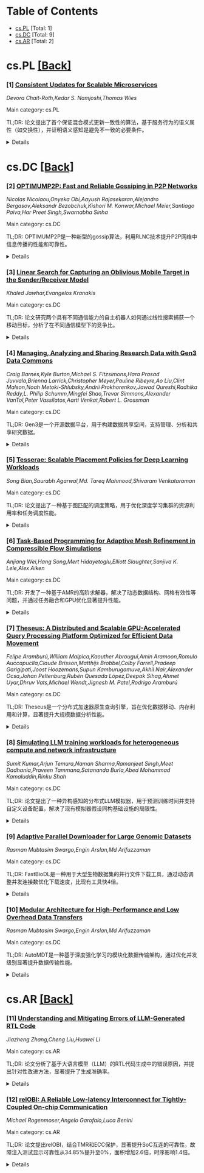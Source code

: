 <div id=toc></div>

# Table of Contents

- [cs.PL](#cs.PL) [Total: 1]
- [cs.DC](#cs.DC) [Total: 9]
- [cs.AR](#cs.AR) [Total: 2]


<div id='cs.PL'></div>

# cs.PL [[Back]](#toc)

### [1] [Consistent Updates for Scalable Microservices](https://arxiv.org/abs/2508.04829)
*Devora Chait-Roth,Kedar S. Namjoshi,Thomas Wies*

Main category: cs.PL

TL;DR: 论文提出了首个保证混合模式更新一致性的算法，基于服务行为的语义属性（如交换性），并证明语义感知是避免不一致的必要条件。


<details>
  <summary>Details</summary>
Motivation: 在线服务通常采用可扩展的微服务架构，但动态更新功能时，新旧版本工作进程的混合操作可能导致不一致。现有方法要么效率低下，要么无法保证一致性。

Method: 提出基于服务行为语义属性的算法，并开发理论框架，形式化原子更新的直觉，推导新算法并证明其正确性。

Result: 证明了语义感知是避免不一致的必要条件，并提出了首个保证混合模式更新一致性的算法。

Conclusion: 通过语义感知和理论框架，论文解决了混合模式更新的不一致问题，为动态服务更新提供了可靠方法。

Abstract: Online services are commonly implemented with a scalable microservice
architecture, where isomorphic worker processes service client requests,
recording persistent state in a backend data store. To maintain service, any
modifications to the service functionality must be made on the fly -- i.e., as
the service continues to process client requests -- but doing so is
challenging. The central difficulty is that of avoiding potential
inconsistencies caused by ''mixed mode'' operation, where workers of current
and new versions are concurrently active and interact via the data store. Some
update methods avoid mixed mode altogether, but only at the cost of substantial
inefficiency -- by doubling resources (memory and compute), or by halving
throughput. The alternative is a so-called ''rolling'' update, which is
uncontrolled and runs the risk of serious service failures arising from
inconsistent mixed-mode behavior.
  In this paper, we present the first algorithms that guarantee consistency for
mixed mode updates. The algorithms rely on semantic properties of service
actions, such as commutativity. We show that semantic awareness is required, by
proving that any semantically oblivious, mixed-mode update method cannot avoid
inconsistencies. Ideally, it should appear to every client that a service
update takes effect atomically; this ensures that a client is not exposed to
inconsistent mixed-mode behavior. We introduce a framework that formalizes this
intuition and develop foundational theory for reasoning about the consistency
of mixed-mode updates, applying that theory to derive the new algorithms and
establish their correctness.

</details>


<div id='cs.DC'></div>

# cs.DC [[Back]](#toc)

### [2] [OPTIMUMP2P: Fast and Reliable Gossiping in P2P Networks](https://arxiv.org/abs/2508.04833)
*Nicolas Nicolaou,Onyeka Obi,Aayush Rajasekaran,Alejandro Bergasov,Aleksandr Bezobchuk,Kishori M. Konwar,Michael Meier,Santiago Paiva,Har Preet Singh,Swarnabha Sinha*

Main category: cs.DC

TL;DR: OPTIMUMP2P是一种新型的gossip算法，利用RLNC技术提升P2P网络中信息传播的性能和可靠性。


<details>
  <summary>Details</summary>
Motivation: 提升libp2p中现有gossip算法的性能和可靠性，尤其是在存在恶意行为的情况下。

Method: 引入OPTIMUMP2P算法，结合RLNC技术，优化信息传播速度和可靠性。

Result: 在仿真和实际环境中，OPTIMUMP2P的性能优于现有的Gossipsub协议。

Conclusion: OPTIMUMP2P通过RLNC技术显著提升了信息传播效率和可靠性，适用于P2P网络。

Abstract: Gossip algorithms are pivotal in the dissemination of information within
decentralized systems. Consequently, numerous gossip libraries have been
developed and widely utilized especially in blockchain protocols for the
propagation of blocks and transactions. A well-established library is libp2p,
which provides two gossip algorithms: floodsup and gossibsup. These algorithms
enable the delivery of published messages to a set of peers. In this work we
aim to enhance the performance and reliability of libp2p by introducing
OPTIMUMP2P, a novel gossip algorithm that leverages the capabilities of Random
Linear Network Coding (RLNC) to expedite the dissemination of information in a
peer-to-peer (P2P) network while ensuring reliable delivery, even in the
presence of malicious actors capable of corrupting the transmitted data.
Preliminary research from the Ethereum Foundation has demonstrated the use of
RLNC in the significant improvement in the block propagation time [14]. Here we
present extensive evaluation results both in simulation and real-world
environments that demonstrate the performance gains of OPTIMUMP2P over the
Gossipsub protocol.

</details>


### [3] [Linear Search for Capturing an Oblivious Mobile Target in the Sender/Receiver Model](https://arxiv.org/abs/2508.04870)
*Khaled Jawhar,Evangelos Kranakis*

Main category: cs.DC

TL;DR: 论文研究两个具有不同通信能力的自主机器人如何通过线性搜索捕获一个移动目标，分析了在不同通信模型下的竞争比。


<details>
  <summary>Details</summary>
Motivation: 探讨不对称通信能力如何影响线性搜索的效率，特别是在目标移动方向已知的情况下。

Method: 设计了新的线性搜索算法，考虑了目标的不同移动模型（远离或接近原点）以及机器人对环境的了解程度。

Result: 分析了不同场景下捕获目标所需时间的竞争比，揭示了不对称通信对搜索效率的影响。

Conclusion: 研究为理解不对称通信在线性搜索中的作用提供了新的见解。

Abstract: We consider linear search for capturing an oblivious moving target by two
autonomous robots with different communicating abilities. Both robots can
communicate Face-to-Face (F2F) when co-located but in addition one robot is a
Sender (can also send messages wirelessly) and the other also a Receiver (can
also receive messages wirelessly). This is known as Sender/Receiver (S/R, for
short) communication model. The robots can move with max speed $1$. The moving
target starts at distance $d$ from the origin and can move either with speed
$v<1$ away from the origin in the ``away'' model or with speed $v \geq 0$
toward the origin in the ``toward'' model. We assume that the direction of
motion of the target (i.e., whether it is the away or toward model) is known to
the robots in advance. To capture the target the two robots must be co-located
with it.
  We design new linear search algorithms and analyze the competitive ratio of
the time required to capture the target. The approach takes into account
various scenarios related to what the robots know about the search environment
(e.g., starting distance or speed of the mobile, away or toward model, or a
combination thereof). Our study contributes to understanding how asymmetric
communication affects the competitive ratio of linear search.

</details>


### [4] [Managing, Analyzing and Sharing Research Data with Gen3 Data Commons](https://arxiv.org/abs/2508.04944)
*Craig Barnes,Kyle Burton,Michael S. Fitzsimons,Hara Prasad Juvvala,Brienna Larrick,Christopher Meyer,Pauline Ribeyre,Ao Liu,Clint Malson,Noah Metoki-Shlubsky,Andrii Prokhorenkov,Jawad Qureshi,Radhika Reddy,L. Philip Schumm,Mingfei Shao,Trevar Simmons,Alexander VanTol,Peter Vassilatos,Aarti Venkat,Robert L. Grossman*

Main category: cs.DC

TL;DR: Gen3是一个开源数据平台，用于构建数据共享空间，支持管理、分析和共享研究数据。


<details>
  <summary>Details</summary>
Motivation: 为研究社区提供一个云数据平台，促进数据的共享与管理。

Method: 通过定义数据模型自动生成数据门户和FAIR API，基于标准化软件服务构建。

Result: 已支持构建十多个数据共享空间，管理28 PB数据和6400万个FAIR数据对象。

Conclusion: Gen3是一个灵活、可互操作的数据平台，适用于当前和未来的数据生态系统。

Abstract: Gen3 is an open-source data platform for building data commons. A data
commons is a cloud-based data platform for managing, analyzing, and sharing
data with a research community. Gen3 has been used to build over a dozen data
commons that in aggregate contain over 28 PB of data and 64 million FAIR data
objects. To set up a Gen3 data commons, you first define a data model. Gen3
then autogenerates 1) a data portal for searching and exploring data in the
commons; 2) a data portal for submitting data to the commons; and 3) FAIR APIs
for accessing the data programmatically. Gen3 is built over a small number of
standards-based software services, which are designed to support current and
future Gen3 components so that Gen3 can interoperate with other data platforms
and data ecosystems.

</details>


### [5] [Tesserae: Scalable Placement Policies for Deep Learning Workloads](https://arxiv.org/abs/2508.04953)
*Song Bian,Saurabh Agarwal,Md. Tareq Mahmood,Shivaram Venkataraman*

Main category: cs.DC

TL;DR: 论文提出了一种基于图匹配的调度策略，用于优化深度学习集群的资源利用率和任务调度性能。


<details>
  <summary>Details</summary>
Motivation: 深度学习模型训练已成为数据中心的主要工作负载，提高资源利用率是调度器的关键目标。现有调度策略要么性能不佳，要么扩展性差。

Method: 将调度约束建模为图匹配问题，设计了新的调度策略以减少任务迁移开销和提高任务打包效率。

Result: 实验表明，Tesserae调度器平均任务完成时间（JCT）提升1.62倍，总完成时间（Makespan）提升1.15倍。

Conclusion: 基于图匹配的调度策略显著提升了深度学习集群的调度性能和资源利用率。

Abstract: Training deep learning (DL) models has become a dominant workload in
data-centers and improving resource utilization is a key goal of DL cluster
schedulers. In order to do this, schedulers typically incorporate placement
policies that govern where jobs are placed on the cluster. Existing placement
policies are either designed as ad-hoc heuristics or incorporated as
constraints within a complex optimization problem and thus either suffer from
suboptimal performance or poor scalability. Our key insight is that many
placement constraints can be formulated as graph matching problems and based on
that we design novel placement policies for minimizing job migration overheads
and job packing. We integrate these policies into Tesserae and describe how our
design leads to a scalable and effective GPU cluster scheduler. Our
experimental results show that Tesserae improves average JCT by up to 1.62x and
the Makespan by up to 1.15x compared with the existing schedulers.

</details>


### [6] [Task-Based Programming for Adaptive Mesh Refinement in Compressible Flow Simulations](https://arxiv.org/abs/2508.05020)
*Anjiang Wei,Hang Song,Mert Hidayetoglu,Elliott Slaughter,Sanjiva K. Lele,Alex Aiken*

Main category: cs.DC

TL;DR: 开发了一种基于AMR的高阶求解器，解决了动态数据结构、网格有效性等问题，并通过任务融合和GPU优化显著提升性能。


<details>
  <summary>Details</summary>
Motivation: 高阶求解器在科学计算中至关重要，AMR能降低计算成本，但实现中存在挑战。

Method: 使用Regent语言开发AMR求解器，解决动态数据结构、任务融合和GPU优化问题。

Result: 任务融合实现18倍加速，GPU优化提升9.7倍性能。

Conclusion: 通过模拟验证了方法的有效性，适用于可压缩流问题。

Abstract: High-order solvers for compressible flows are vital in scientific
applications. Adaptive mesh refinement (AMR) is a key technique for reducing
computational cost by concentrating resolution in regions of interest. In this
work, we develop an AMR-based numerical solver using Regent, a high-level
programming language for the Legion programming model. We address several
challenges associated with implementing AMR in Regent. These include dynamic
data structures for patch refinement/coarsening, mesh validity enforcement, and
reducing task launch overhead via task fusion. Experimental results show that
task fusion achieves 18x speedup, while automated GPU kernel generation via
simple annotations yields 9.7x speedup for the targeted kernel. We demonstrate
our approach through simulations of two canonical compressible flow problems
governed by the Euler equations.

</details>


### [7] [Theseus: A Distributed and Scalable GPU-Accelerated Query Processing Platform Optimized for Efficient Data Movement](https://arxiv.org/abs/2508.05029)
*Felipe Aramburú,William Malpica,Kaouther Abrougui,Amin Aramoon,Romulo Auccapuclla,Claude Brisson,Matthijs Brobbel,Colby Farrell,Pradeep Garigipati,Joost Hoozemans,Supun Kamburugamuve,Akhil Nair,Alexander Ocsa,Johan Peltenburg,Rubén Quesada López,Deepak Sihag,Ahmet Uyar,Dhruv Vats,Michael Wendt,Jignesh M. Patel,Rodrigo Aramburú*

Main category: cs.DC

TL;DR: Theseus是一个分布式加速器原生查询引擎，旨在优化数据移动、内存利用和计算，显著提升大规模数据分析性能。


<details>
  <summary>Details</summary>
Motivation: 降低大规模数据分析的成本并提高吞吐量，利用GPU等加速器优化查询处理。

Method: 设计Theseus引擎，采用异步控制机制、固定大小页锁定主机内存分配等技术，优化数据移动和计算。

Result: 在TPC-H基准测试中，Theseus性能优于Databricks Photon高达4倍，且能以2个DGX A100节点处理100TB规模的数据。

Conclusion: Theseus为大规模数据分析提供了一种高效、低成本的解决方案，适用于企业级应用。

Abstract: Online analytical processing of queries on datasets in the many-terabyte
range is only possible with costly distributed computing systems. To decrease
the cost and increase the throughput, systems can leverage accelerators such as
GPUs, which are now ubiquitous in the compute infrastructure. This introduces
many challenges, the majority of which are related to when, where, and how to
best move data around the system. We present Theseus -- a production-ready
enterprise-scale distributed accelerator-native query engine designed to
balance data movement, memory utilization, and computation in an
accelerator-based system context. Specialized asynchronous control mechanisms
are tightly coupled to the hardware resources for the purpose of network
communication, data pre-loading, data spilling across memories and storage, and
GPU compute tasks. The memory subsystem contains a mechanism for fixed-size
page-locked host memory allocations to increase throughput and reduce memory
fragmentation. For the TPC-H benchmarks at scale factors ranging from 1k to 30k
on cloud infrastructure, Theseus outperforms Databricks Photon by up to
$4\times$ at cost parity. Theseus is capable of processing all queries of the
TPC-H and TPC-DS benchmarks at scale factor 100k (100 TB scale) with as few as
2 DGX A100 640GB nodes.

</details>


### [8] [Simulating LLM training workloads for heterogeneous compute and network infrastructure](https://arxiv.org/abs/2508.05370)
*Sumit Kumar,Arjun Temura,Naman Sharma,Ramanjeet Singh,Meet Dadhania,Praveen Tammana,Satananda Burla,Abed Mohammad Kamaluddin,Rinku Shah*

Main category: cs.DC

TL;DR: 论文提出了一种异构感知的分布式LLM模拟器，用于预测训练时间并支持自定义设备配置，解决了现有模拟器假设同构基础设施的局限性。


<details>
  <summary>Details</summary>
Motivation: 大规模GPU集群在分布式模型训练中的需求增长，但现有LLM训练模拟器假设同构基础设施，无法应对实际中的设备异构性。

Method: 设计了一种异构感知的分布式LLM模拟器，支持自定义设备组配置和非均匀工作负载分区。

Result: 初步模拟结果表明异构性对模型计算和通信时间有显著影响。

Conclusion: 异构感知模拟器填补了现有技术与实际需求之间的差距，为分布式训练提供了更准确的预测工具。

Abstract: The growing demand for large-scale GPU clusters in distributed model training
presents a significant barrier to innovation, particularly in model
optimization, performance tuning, and system-level enhancements. To address
this challenge, LLM training simulators are employed to estimate training time
and guide design decisions. However, the state-of-the-art LLM training
simulators assume homogeneous compute and network infrastructure. In practice,
device heterogeneity is inevitable due to resource sharing in cloud
environments, frequent shifts in device generations, and inherent intra-chip
interconnect heterogeneity. To address the gap between state-of-the-art and
practical requirements, we propose the design of a heterogeneity-aware
distributed LLM simulator capable of predicting training time while enabling
abstractions to specify custom configurations for device groups and
device-to-parallelism mapping. We present the design requirements and
challenges in building a heterogeneity-aware distributed ML training simulator,
and design components such as non-uniform workload partitioning. Our initial
simulation results demonstrate the impact of heterogeneity on the model
computation and communication time.

</details>


### [9] [Adaptive Parallel Downloader for Large Genomic Datasets](https://arxiv.org/abs/2508.05511)
*Rasman Mubtasim Swargo,Engin Arslan,Md Arifuzzaman*

Main category: cs.DC

TL;DR: FastBioDL是一种用于大型生物数据集的并行文件下载工具，通过动态调整并发连接数优化下载速度，比现有工具快4倍。


<details>
  <summary>Details</summary>
Motivation: 现有下载工具的静态并发设置无法适应动态网络条件，导致带宽利用低效和下载时间长。

Method: FastBioDL将下载过程建模为在线优化问题，使用效用函数和梯度下降实时动态调整并发流数。

Result: 在公共基因组数据集上，FastBioDL比现有工具快4倍；在高速网络中快2.1倍。

Conclusion: FastBioDL为大规模基因组数据获取提供了高效解决方案，无需专业商业软件或协议。

Abstract: Modern next-generation sequencing (NGS) projects routinely generate terabytes
of data, which researchers commonly download from public repositories such as
SRA or ENA. Existing download tools often employ static concurrency settings,
leading to inefficient bandwidth utilization and prolonged download times due
to their inability to adapt to dynamic network conditions. We introduce
FastBioDL, a parallel file downloader designed for large biological datasets,
featuring an adaptive concurrency controller. FastBioDL frames the download
process as an online optimization problem, utilizing a utility function and
gradient descent to adjust the number of concurrent socket streams in real-time
dynamically. This approach maximizes download throughput while minimizing
resource overhead. Comprehensive evaluations on public genomic datasets
demonstrate that FastBioDL achieves up to $4x$ speedup over state-of-the-art
tools. Moreover, in high-speed network experiments, its adaptive design was up
to $2.1x$ faster than existing tools. By intelligently optimizing standard HTTP
or FTP downloads on the client side, FastBioDL provides a robust and efficient
solution for large-scale genomic data acquisition, democratizing
high-performance data retrieval for researchers without requiring specialized
commercial software or protocols.

</details>


### [10] [Modular Architecture for High-Performance and Low Overhead Data Transfers](https://arxiv.org/abs/2508.05546)
*Rasman Mubtasim Swargo,Engin Arslan,Md Arifuzzaman*

Main category: cs.DC

TL;DR: AutoMDT是一种基于深度强化学习的模块化数据传输架构，通过优化并发级别显著提升数据传输性能。


<details>
  <summary>Details</summary>
Motivation: 传统文件传输工具因固定配置或单一优化方法导致资源利用不足和不稳定，无法满足高性能应用的需求。

Method: 采用深度强化学习（PPO算法）和轻量级网络系统模拟器，离线训练优化并发级别，模块化设计分离I/O和网络任务。

Result: 在测试中，AutoMDT实现了8倍更快的收敛速度和68%的传输完成时间减少。

Conclusion: AutoMDT通过模块化和强化学习显著提升了数据传输效率和适应性。

Abstract: High-performance applications necessitate rapid and dependable transfer of
massive datasets across geographically dispersed locations. Traditional file
transfer tools often suffer from resource underutilization and instability
because of fixed configurations or monolithic optimization methods. We propose
AutoMDT, a novel modular data transfer architecture that employs a deep
reinforcement learning based agent to simultaneously optimize concurrency
levels for read, network, and write operations. Our solution incorporates a
lightweight network-system simulator, enabling offline training of a Proximal
Policy Optimization (PPO) agent in approximately 45 minutes on average, thereby
overcoming the impracticality of lengthy online training in production
networks. AutoMDT's modular design decouples I/O and network tasks, allowing
the agent to capture complex buffer dynamics precisely and to adapt quickly to
changing system and network conditions. Evaluations on production-grade
testbeds show that AutoMDT achieves up to 8x faster convergence and a 68%
reduction in transfer completion times compared with state-of-the-art
solutions.

</details>


<div id='cs.AR'></div>

# cs.AR [[Back]](#toc)

### [11] [Understanding and Mitigating Errors of LLM-Generated RTL Code](https://arxiv.org/abs/2508.05266)
*Jiazheng Zhang,Cheng Liu,Huawei Li*

Main category: cs.AR

TL;DR: 论文分析了基于大语言模型（LLM）的RTL代码生成中的错误原因，并提出针对性改进方法，显著提升了生成准确率。


<details>
  <summary>Details</summary>
Motivation: 当前LLM在RTL代码生成中的成功率较低，缺乏对错误原因的深入理解，阻碍了进一步优化。

Method: 通过错误分析和分类，提出针对性改进技术：构建领域知识库、引入设计描述规则、集成外部工具处理多模态输入，并采用迭代调试循环。

Result: 改进后的框架在VerilogEval基准测试中达到91.0%的准确率，比基线方法提升32.7%。

Conclusion: 提出的方法有效解决了LLM在RTL代码生成中的主要错误来源，显著提升了性能。

Abstract: Despite the promising potential of large language model (LLM) based
register-transfer-level (RTL) code generation, the overall success rate remains
unsatisfactory. Errors arise from various factors, with limited understanding
of specific failure causes hindering improvement. To address this, we conduct a
comprehensive error analysis and manual categorization. Our findings reveal
that most errors stem not from LLM reasoning limitations, but from insufficient
RTL programming knowledge, poor understanding of circuit concepts, ambiguous
design descriptions, or misinterpretation of complex multimodal inputs.
Leveraging in-context learning, we propose targeted error correction
techniques. Specifically, we construct a domain-specific knowledge base and
employ retrieval-augmented generation (RAG) to supply necessary RTL knowledge.
To mitigate ambiguity errors, we introduce design description rules and
implement a rule-checking mechanism. For multimodal misinterpretation, we
integrate external tools to convert inputs into LLM-compatible meta-formats.
For remaining errors, we adopt an iterative debugging loop (simulation-error
localization-correction). Integrating these techniques into an LLM-based
framework significantly improves performance. We incorporate these error
correction techniques into a foundational LLM-based RTL code generation
framework, resulting in significantly improved performance. Experimental
results show that our enhanced framework achieves 91.0\% accuracy on the
VerilogEval benchmark, surpassing the baseline code generation approach by
32.7\%, demonstrating the effectiveness of our methods.

</details>


### [12] [relOBI: A Reliable Low-latency Interconnect for Tightly-Coupled On-chip Communication](https://arxiv.org/abs/2508.05354)
*Michael Rogenmoser,Angelo Garofalo,Luca Benini*

Main category: cs.AR

TL;DR: 论文提出relOBI，结合TMR和ECC保护，显著提升SoC互连的可靠性，故障注入测试显示可靠性从34.85%提升至0%，面积增加2.6倍，时序影响1.4倍。


<details>
  <summary>Details</summary>
Motivation: 现代SoC中互连的软错误可能导致整个系统失效，需在辐射环境下特别关注。

Method: 扩展OBI协议，结合TMR和ECC保护，实现完全可靠的交叉开关设计。

Result: 故障注入测试显示可靠性提升至0%，面积增加2.6倍，时序影响1.4倍。

Conclusion: relOBI在可靠性和面积效率上优于文献中的细粒度三重化方法。

Abstract: On-chip communication is a critical element of modern systems-on-chip (SoCs),
allowing processor cores to interact with memory and peripherals. Interconnects
require special care in radiation-heavy environments, as any soft error within
the SoC interconnect is likely to cause a functional failure of the whole SoC.
This work proposes relOBI, an extension to Open Bus Interface (OBI) combining
triple modular redundancy (TMR) for critical handshake signals with error
correction codes (ECC) protection on other signals for complete reliability.
Implementing and testing a fully reliable crossbar shows improved reliability
to injected faults from a vulnerability of 34.85 % to 0 % compared to a
reference design, with an area increase of 2.6x and 1.4x timing impact. The
area overhead is 1.8x lower than that reported in the literature for
fine-grained triplication and voting.

</details>

